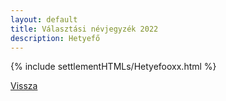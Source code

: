 ```yaml
---
layout: default
title: Választási névjegyzék 2022
description: Hetyefő
---
```


{% include settlementHTMLs/Hetyefooxx.html %}

[Vissza](../)